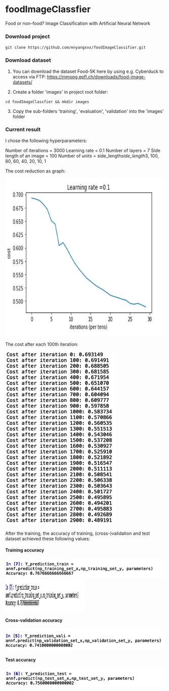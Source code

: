 # foodImageClassfier
Food or non-food? Image Classification with Artificial Neural Network

### Download project
```
git clone https://github.com/enyangxxx/foodImageClassifier.git
```

### Download dataset
1. You can download the dataset Food-5K here by using e.g. Cyberduck to access via FTP:
https://mmspg.epfl.ch/downloads/food-image-datasets/

2. Create a folder 'images' in project root folder:
```
cd foodImageClassfier && mkdir images
```

3. Copy the sub-folders 'training', 'evaluation', 'validation' into the 'images' folder


### Current result
I chose the following hyperparameters:

Number of iterations = 3000
Learning rate = 0.1
Number of layers = 7
Side length of an image = 100
Number of units = side_length*side_length*3, 100, 80, 60, 40, 20, 10, 1

The cost reduction as graph:

<img src="https://github.com/enyangxxx/foodImageClassifier/blob/master/gitImg/cost%20graph.jpg" width="650" height="500">

The cost after each 100th iteration:

<img src="https://github.com/enyangxxx/foodImageClassifier/blob/master/gitImg/costs.jpg" width="350" height="550">

After the training, the accuracy of training, (cross-)validation and test dataset achieved these following values:

#### Training accuracy
![Training accuracy](https://github.com/enyangxxx/foodImageClassifier/blob/master/gitImg/training%20accuracy.jpg)
<img src="https://github.com/enyangxxx/foodImageClassifier/blob/master/gitImg/training%20accuracy.jpg" width="250" height="100">

#### Cross-validation accuracy
![Cross-validation accuracy](https://github.com/enyangxxx/foodImageClassifier/blob/master/gitImg/cv%20accuracy.jpg)

#### Test accuracy
![Test accuracy](https://github.com/enyangxxx/foodImageClassifier/blob/master/gitImg/test%20accuracy.jpg)
